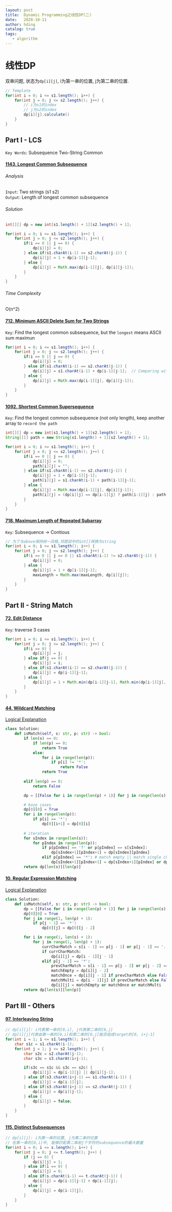 ```yaml
---
layout: post
title:  Dynamic Programming之线性DP(二)
date:   2020-10-11
author: hding
catalog: true
tags:
   - algorithm
---
```

# 线性DP
双串问题, 状态为`dp[i][j]`, i为第一串的位置, j为第二串的位置.
```java
// Template
for(int i = 0; i <= s1.length(); i++) {
    for(int j = 0; j <= s2.length(); j++) {
        // i为s1的index
        // j为s2的index
        dp[i][j].calculate()
    }
}
```


## Part I - LCS
`Key Words`: Subsequence Two-String Common

#### [1143. Longest Common Subsequence](https://leetcode.com/problems/longest-common-subsequence/)
###### Analysis
`Input`: Two strings (s1 s2)  
`Output`: Length of longest common subsequence

###### Solution
```java
int[][] dp = new int[s1.length() + 1][s2.length() + 1];

for(int i = 0; i <= s1.length(); i++) {
    for(int j = 0; j <= s2.length(); j++) {
        if(i == 0 || j == 0) {
            dp[i][j] = 0;
        } else if(s1.charAt(i-1) == s2.charAt(j-1)) {
            dp[i][j] = 1 + dp[i-1][j-1];
        } else {
            dp[i][j] = Math.max(dp[i-1][j], dp[i][j-1]);
        }
    }
}
```
###### Time Complexity
O(n^2)



#### [712. Minimum ASCII Delete Sum for Two Strings](https://leetcode.com/problems/minimum-ascii-delete-sum-for-two-strings/)
`Key`: Find the longest common subsequence, but the `longest` means ASCII sum maximun
```java
for(int i = 0; i <= s1.length(); i++) {
    for(int j = 0; j <= s2.length(); j++) {
        if(i == 0 || j == 0) {
            dp[i][j] = 0;
        } else if(s1.charAt(i-1) == s2.charAt(j-1)) {
            dp[i][j] = s1.charAt(i-1) + dp[i-1][j-1];  // Comparing with #1143
        } else {
            dp[i][j] = Math.max(dp[i-1][j], dp[i][j-1]);
        }
    }
}
```



#### [1092. Shortest Common Supersequence](https://leetcode.com/problems/shortest-common-supersequence/)
`Key`: Find the longest common subsequence (not only length), keep another array to `record the path`
```java
int[][] dp = new int[s1.length() + 1][s2.length() + 1];
String[][] path = new String[s1.length() + 1][s2.length() + 1];

for(int i = 0; i <= s1.length(); i++) {
    for(int j = 0; j <= s2.length(); j++) {
        if(i == 0 || j == 0) {
            dp[i][j] = 0;
            path[i][j] = "";
        } else if(s1.charAt(i-1) == s2.charAt(j-1)) {
            dp[i][j] = 1 + dp[i-1][j-1];
            path[i][j] = s1.charAt(i-1) + path[i-1][j-1];
        } else {
            dp[i][j] = Math.max(dp[i-1][j], dp[i][j-1]);
            path[i][j] = (dp[i][j] == dp[i-1][j] ? path[i-1][j] : path[i][j-1]);
        }
    }
}
```



#### [718. Maximum Length of Repeated Subarray](https://leetcode.com/problems/maximum-length-of-repeated-subarray/)
`Key`: Subsequence -> Contious
```java
// 为了与above保持统一风格,将题目中的int[]转换为string
for(int i = 0; i <= s1.length(); i++) {
    for(int j = 0; j <= s2.length(); j++) {
        if(i == 0 || j == 0 || s1.charAt(i-1) != s2.charAt(j-1)) {
            dp[i][j] = 0;
        } else {
            dp[i][j] = 1 + dp[i-1][j-1];
            maxLength = Math.max(maxLength, dp[i][j]);
        }
    }
}
```



## Part II - String Match
#### [72. Edit Distance](https://leetcode.com/problems/edit-distance/)
`Key`: traverse 3 cases
```java
for(int i = 0; i <= s1.length(); i++) {
    for(int j = 0; j <= s2.length(); j++) {
        if(i == 0) {
            dp[i][j] = j;
        } else if(j == 0) {
            dp[i][j] = i;
        } else if(s1.charAt(i-1) == s2.charAt(j-1)) {
            dp[i][j] = dp[i-1][j-1];
        } else {
            dp[i][j] = 1 + Math.min(dp[i-1][j-1], Math.min(dp[i-1][j], dp[i][j-1]));
        }
    }
}
```

#### [44. Wildcard Matching](https://leetcode.com/problems/wildcard-matching/)
[Logical Explanation](https://leetcode.com/problems/wildcard-matching/discuss/370736/Detailed-Intuition-From-Brute-force-to-Bottom-up-DP)
```python
class Solution:
    def isMatch(self, s: str, p: str) -> bool:
        if len(s) == 0:
            if len(p) == 0:
                return True
            else:
                for i in range(len(p)):
                    if p[i] != '*':
                        return False
                return True
            
        elif len(p) == 0:
            return False

        dp = [[False for i in range(len(p) + 1)] for j in range(len(s) + 1)]

        # base cases
        dp[0][0] = True
        for i in range(len(p)):
            if p[i] == '*':
                dp[0][i+1] = dp[0][i]
            
        # iteration
        for sIndex in range(len(s)):
            for pIndex in range(len(p)):
                if p[pIndex] == '?' or p[pIndex] == s[sIndex]:
                    dp[sIndex+1][pIndex+1] = dp[sIndex][pIndex]
                elif p[pIndex] == '*': # match empty || match single char || match ("aaaaa", "a*")
                    dp[sIndex+1][pIndex+1] = dp[sIndex+1][pIndex] or dp[sIndex][pIndex] or dp[sIndex][pIndex+1]
        return dp[len(s)][len(p)]
```


#### [10. Regular Expression Matching](https://leetcode.com/problems/regular-expression-matching/)
[Logical Explanation](https://leetcode.com/problems/regular-expression-matching/discuss/5651/Easy-DP-Java-Solution-with-detailed-Explanation)
```python
class Solution:
    def isMatch(self, s: str, p: str) -> bool:
        dp = [[False for i in range(len(p) + 1)] for j in range(len(s) + 1)]
        dp[0][0] = True
        for j in range(1, len(p) + 1):
            if p[j - 1] == '*':
                dp[0][j] = dp[0][j - 2]

        for i in range(1, len(s) + 1):
            for j in range(1, len(p) + 1):
                currCharMatch = s[i - 1] == p[j - 1] or p[j - 1] == '.'
                if currCharMatch:
                    dp[i][j] = dp[i - 1][j - 1]
                elif p[j - 1] == '*':
                    prevCharMatch = s[i - 1] == p[j - 2] or p[j - 2] == '.'
                    matchEmpty = dp[i][j - 2]
                    matchOnce = dp[i][j - 1] if prevCharMatch else False
                    matchMulti = dp[i - 1][j] if prevCharMatch else False
                    dp[i][j] = matchEmpty or matchOnce or matchMulti
        return dp[len(s)][len(p)]
```


## Part III - Others
#### [97. Interleaving String](https://leetcode.com/problems/interleaving-string/)
```java
// dp[i][j]: i代表第一串的[0,i], j代表第二串的[0,j]
// dp[i][j]代表由第一串的[0,i]和第二串的[0,j]能否组成target的[0, i+j-1]
for(int i = 1; i <= s1.length(); i++) {
    char s1c = s1.charAt(i-1);
    for(int j = 1; j <= s2.length(); j++) {
        char s2c = s2.charAt(j-1);
        char s3c = s3.charAt(i+j-1);

        if(s3c == s1c && s3c == s2c) {
            dp[i][j] = dp[i-1][j] || dp[i][j-1];
        } else if(s3.charAt(i+j-1) == s1.charAt(i-1)) {
            dp[i][j] = dp[i-1][j];
        } else if(s3.charAt(i+j-1) == s2.charAt(j-1)) {
            dp[i][j] = dp[i][j-1];
        } else {
            dp[i][j] = false;
        }
    }
}
```
#### [115. Distinct Subsequences](https://leetcode.com/problems/distinct-subsequences/)
```java
// dp[i][j]: i为第一串的位置, j为第二串的位置
// 在第一串的[0,i]中, 能够匹配第二串前j个字符的subsequence的最大数量
for(int i = 0; i <= s.length(); i++) {
    for(int j = 0; j <= t.length(); j++) {
        if (j == 0) {
            dp[i][j] = 1;
        } else if(i == 0) {
            dp[i][j] = 0;
        } else if(s.charAt(i-1) == t.charAt(j-1)) {
            dp[i][j] = dp[i-1][j-1] + dp[i-1][j];
        } else {
            dp[i][j] = dp[i-1][j];
        }
    }
}
```